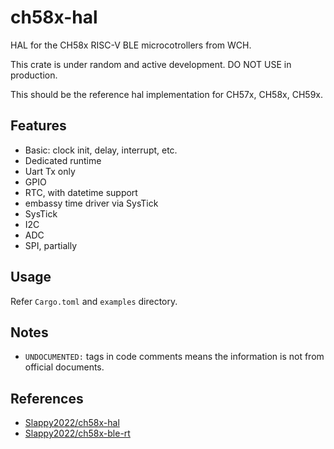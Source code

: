 # ch58x-hal

HAL for the CH58x RISC-V BLE microcotrollers from WCH.

This crate is under random and active development. DO NOT USE in production.

This should be the reference hal implementation for CH57x, CH58x, CH59x.

## Features

- Basic: clock init, delay, interrupt, etc.
- Dedicated runtime
- Uart Tx only
- GPIO
- RTC, with datetime support
- embassy time driver via SysTick
- SysTick
- I2C
- ADC
- SPI, partially

## Usage

Refer `Cargo.toml` and `examples` directory.

## Notes

- `UNDOCUMENTED:` tags in code comments means the information is not from official documents.

## References

- [Slappy2022/ch58x-hal](https://github.com/Slappy2022/ch58x-hal)
- [Slappy2022/ch58x-ble-rt](https://github.com/Slappy2022/ch58x-ble-rt)
